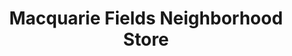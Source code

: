 ---
title: "Macquarie Fields Neighborhood Store"
url: /macquarie-fields/macquarie-fields-neighborhood-store/
shop: Lebensmittel
---